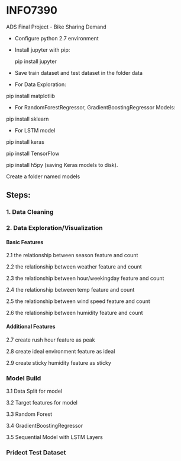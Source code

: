 # INFO7390
ADS Final Project - Bike Sharing Demand

* Configure python 2.7 environment 

* Install jupyter with pip: 

   pip install jupyter

* Save train dataset and test dataset in the folder data

* For Data Exploration: 

pip install matplotlib

* For RandomForestRegressor, GradientBoostingRegressor Models:

pip install sklearn

* For LSTM model

pip install keras

pip install TensorFlow

pip install h5py (saving Keras models to disk).

Create a folder named models 

## Steps: 
### 1. Data Cleaning
### 2. Data Exploration/Visualization
#### Basic Features

2.1 the relationship between season feature and count

2.2 the relationship between weather feature and count

2.3 the relationship between hour/weekingday feature and count

2.4 the relationship between temp feature and count

2.5 the relationship between wind speed feature and count

2.6 the relationship between humidity feature and count

#### Additional Features

2.7 create rush hour feature as peak

2.8 create ideal environment feature as ideal

2.9 create sticky humidity feature as sticky

### Model Build

3.1 Data Split for model

3.2 Target features for model

3.3 Random Forest

3.4 GradientBoostingRegressor

3.5 Sequential Model with LSTM Layers

### Pridect Test Dataset
